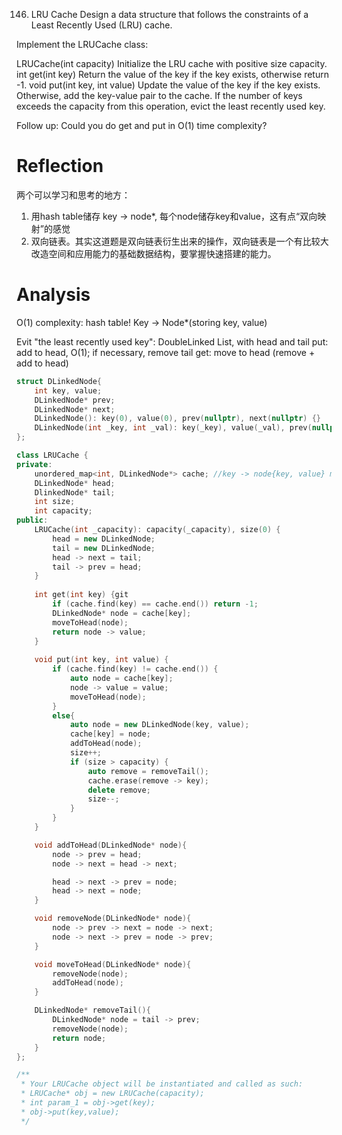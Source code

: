 146. LRU Cache
Design a data structure that follows the constraints of a Least Recently Used (LRU) cache.

Implement the LRUCache class:

LRUCache(int capacity) Initialize the LRU cache with positive size capacity.
int get(int key) Return the value of the key if the key exists, otherwise return -1.
void put(int key, int value) Update the value of the key if the key exists. Otherwise, add the key-value pair to the cache. If the number of keys exceeds the capacity from this operation, evict the least recently used key.

Follow up:
Could you do get and put in O(1) time complexity?

# Reflection
两个可以学习和思考的地方：
1) 用hash table储存 key -> node*, 每个node储存key和value，这有点“双向映射”的感觉
2) 双向链表。其实这道题是双向链表衍生出来的操作，双向链表是一个有比较大改造空间和应用能力的基础数据结构，要掌握快速搭建的能力。


# Analysis
O(1) complexity: hash table! Key -> Node*(storing key, value)

Evit "the least recently used key": DoubleLinked List, with head and tail
put: add to head, O(1); if necessary, remove tail
get: move to head (remove + add to head)


```c++
struct DLinkedNode{
    int key, value;
    DLinkedNode* prev;
    DLinkedNode* next;
    DLinkedNode(): key(0), value(0), prev(nullptr), next(nullptr) {}
    DLinkedNode(int _key, int _val): key(_key), value(_val), prev(nullptr), next(nullptr) {}
};

class LRUCache {
private:
    unordered_map<int, DLinkedNode*> cache; //key -> node{key, value} map
    DLinkedNode* head;
    DlinkedNode* tail;
    int size;
    int capacity;
public:
    LRUCache(int _capacity): capacity(_capacity), size(0) {
        head = new DLinkedNode;
        tail = new DLinkedNode;
        head -> next = tail;
        tail -> prev = head;
    }
    
    int get(int key) {git 
        if (cache.find(key) == cache.end()) return -1;
        DLinkedNode* node = cache[key];
        moveToHead(node);
        return node -> value;
    }
    
    void put(int key, int value) {
        if (cache.find(key) != cache.end()) {
            auto node = cache[key];
            node -> value = value;
            moveToHead(node);
        }
        else{
            auto node = new DLinkedNode(key, value);
            cache[key] = node;
            addToHead(node);
            size++;
            if (size > capacity) {
                auto remove = removeTail();
                cache.erase(remove -> key);
                delete remove;
                size--;
            }
        }
    }

    void addToHead(DLinkedNode* node){
        node -> prev = head;
        node -> next = head -> next;

        head -> next -> prev = node;
        head -> next = node;
    }

    void removeNode(DLinkedNode* node){
        node -> prev -> next = node -> next;
        node -> next -> prev = node -> prev;
    }

    void moveToHead(DLinkedNode* node){
        removeNode(node);
        addToHead(node);
    }

    DLinkedNode* removeTail(){
        DLinkedNode* node = tail -> prev;
        removeNode(node);
        return node;
    }
};

/**
 * Your LRUCache object will be instantiated and called as such:
 * LRUCache* obj = new LRUCache(capacity);
 * int param_1 = obj->get(key);
 * obj->put(key,value);
 */
```